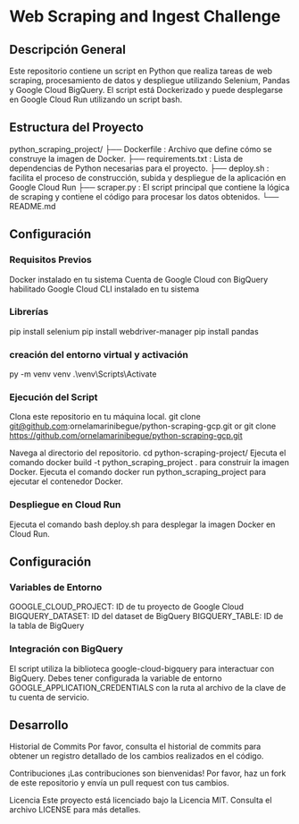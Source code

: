 # Web Scraping and Ingest Challenge

## Descripción General
Este repositorio contiene un script en Python que realiza tareas de web scraping, procesamiento de datos y despliegue utilizando Selenium, Pandas y Google Cloud BigQuery. El script está Dockerizado y puede desplegarse en Google Cloud Run utilizando un script bash.

## Estructura del Proyecto

python_scraping_project/
├── Dockerfile : Archivo que define cómo se construye la imagen de Docker.
├── requirements.txt : Lista de dependencias de Python necesarias para el proyecto.
├── deploy.sh : facilita el proceso de construcción, subida y despliegue de la aplicación en Google Cloud Run
├── scraper.py : El script principal que contiene la lógica de scraping y contiene el código para procesar los datos obtenidos.
└── README.md

## Configuración

### Requisitos Previos
Docker instalado en tu sistema
Cuenta de Google Cloud con BigQuery habilitado
Google Cloud CLI instalado en tu sistema

### Librerías
pip install selenium
pip install webdriver-manager
pip install pandas

### creación del entorno virtual y activación 
py -m venv venv
.\venv\Scripts\Activate 

### Ejecución del Script
Clona este repositorio en tu máquina local.
   git clone git@github.com:ornelamarinibegue/python-scraping-gcp.git
   or 
   git clone https://github.com/ornelamarinibegue/python-scraping-gcp.git
   
Navega al directorio del repositorio.
   cd python-scraping-project/
Ejecuta el comando docker build -t python_scraping_project . para construir la imagen Docker.
Ejecuta el comando docker run python_scraping_project para ejecutar el contenedor Docker.

### Despliegue en Cloud Run
Ejecuta el comando bash deploy.sh para desplegar la imagen Docker en Cloud Run.

## Configuración

### Variables de Entorno
GOOGLE_CLOUD_PROJECT: ID de tu proyecto de Google Cloud
BIGQUERY_DATASET: ID del dataset de BigQuery
BIGQUERY_TABLE: ID de la tabla de BigQuery

### Integración con BigQuery
El script utiliza la biblioteca google-cloud-bigquery para interactuar con BigQuery. Debes tener configurada la variable de entorno GOOGLE_APPLICATION_CREDENTIALS con la ruta al archivo de la clave de tu cuenta de servicio.

## Desarrollo
Historial de Commits
Por favor, consulta el historial de commits para obtener un registro detallado de los cambios realizados en el código.

Contribuciones
¡Las contribuciones son bienvenidas! Por favor, haz un fork de este repositorio y envía un pull request con tus cambios.

Licencia
Este proyecto está licenciado bajo la Licencia MIT. Consulta el archivo LICENSE para más detalles.









